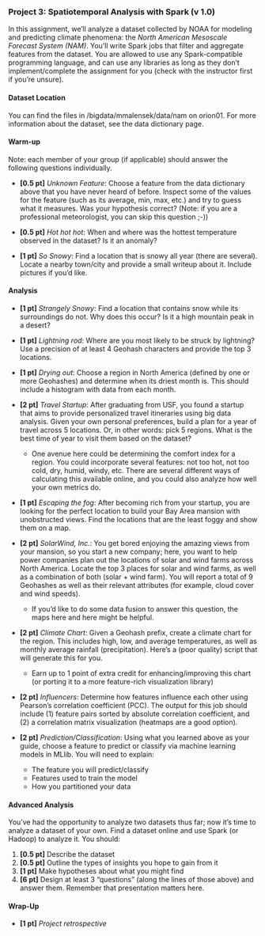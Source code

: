 ### Project 3: Spatiotemporal Analysis with Spark (v 1.0)

In this assignment, we’ll analyze a dataset collected by NOAA for modeling and predicting climate phenomena: the _North American Mesoscale Forecast System (NAM)_. You’ll write Spark jobs that filter and aggregate features from the dataset. You are allowed to use any Spark-compatible programming language, and can use any libraries as long as they don’t implement/complete the assignment for you (check with the instructor first if you’re unsure).

#### Dataset Location
You can find the files in /bigdata/mmalensek/data/nam on orion01.
For more information about the dataset, see the data dictionary page.

#### Warm-up
Note: each member of your group (if applicable) should answer the following questions individually.

* **[0.5 pt]** _Unknown Feature_: Choose a feature from the data dictionary above that you have never heard of before. Inspect some of the values for the feature (such as its average, min, max, etc.) and try to guess what it measures. Was your hypothesis correct? (Note: if you are a professional meteorologist, you can skip this question ;-))

* **[0.5 pt]** _Hot hot hot_: When and where was the hottest temperature observed in the dataset? Is it an anomaly?

* **[1 pt]** _So Snowy_: Find a location that is snowy all year (there are several). Locate a nearby town/city and provide a small writeup about it. Include pictures if you’d like.

#### Analysis
* **[1 pt]** _Strangely Snowy_: Find a location that contains snow while its surroundings do not. Why does this occur? Is it a high mountain peak in a desert?

* **[1 pt]** _Lightning rod_: Where are you most likely to be struck by lightning? Use a precision of at least 4 Geohash characters and provide the top 3 locations.

* **[1 pt]** _Drying out_: Choose a region in North America (defined by one or more Geohashes) and determine when its driest month is. This should include a histogram with data from each month.

* **[2 pt]** _Travel Startup_: After graduating from USF, you found a startup that aims to provide personalized travel itineraries using big data analysis. Given your own personal preferences, build a plan for a year of travel across 5 locations. Or, in other words: pick 5 regions. What is the best time of year to visit them based on the dataset?
    * One avenue here could be determining the comfort index for a region. You could incorporate several features: not too hot, not too cold, dry, humid, windy, etc. There are several different ways of calculating this available online, and you could also analyze how well your own metrics do.
* **[1 pt]** _Escaping the fog_: After becoming rich from your startup, you are looking for the perfect location to build your Bay Area mansion with unobstructed views. Find the locations that are the least foggy and show them on a map.

* **[2 pt]** _SolarWind, Inc._: You get bored enjoying the amazing views from your mansion, so you start a new company; here, you want to help power companies plan out the locations of solar and wind farms across North America. Locate the top 3 places for solar and wind farms, as well as a combination of both (solar + wind farm). You will report a total of 9 Geohashes as well as their relevant attributes (for example, cloud cover and wind speeds).
    * If you’d like to do some data fusion to answer this question, the maps here and here might be helpful.
* **[2 pt]**  _Climate Chart_: Given a Geohash prefix, create a climate chart for the region. This includes high, low, and average temperatures, as well as monthly average rainfall (precipitation). Here’s a (poor quality) script that will generate this for you.
    * Earn up to 1 point of extra credit for enhancing/improving this chart (or porting it to a more feature-rich visualization library)
* **[2 pt]** _Influencers_: Determine how features influence each other using Pearson’s correlation coefficient (PCC). The output for this job should include (1) feature pairs sorted by absolute correlation coefficient, and (2) a correlation matrix visualization (heatmaps are a good option).
* **[2 pt]** _Prediction/Classification_: Using what you learned above as your guide, choose a feature to predict or classify via machine learning models in MLlib. You will need to explain:
    * The feature you will predict/classify
    * Features used to train the model
    * How you partitioned your data

#### Advanced Analysis
You’ve had the opportunity to analyze two datasets thus far; now it’s time to analyze a dataset of your own. Find a dataset online and use Spark (or Hadoop) to analyze it. You should:

1. **[0.5 pt]** Describe the dataset
2. **[0.5 pt]** Outline the types of insights you hope to gain from it
3. **[1 pt]** Make hypotheses about what you might find
4. **[6 pt]** Design at least 3 “questions” (along the lines of those above) and answer them. Remember that presentation matters here.

#### Wrap-Up
* **[1 pt]** _Project retrospective_
